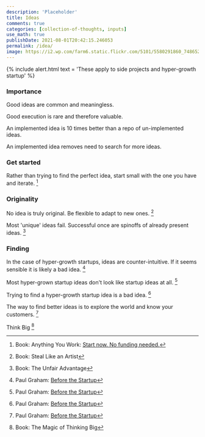 ```yaml
---
description: 'Placeholder' 
title: Ideas
comments: true
categories: [collection-of-thoughts, inputs]
use_math: true
publishDate: 2021-08-01T20:42:15.246053
permalink: /idea/
image: https://i2.wp.com/farm6.static.flickr.com/5101/5580291860_748652b4d8_o.gif
---
```


{% include alert.html text = 'These apply to side projects and hyper-growth startup' %}

### Importance

Good ideas are common and meaningless.

Good execution is rare and therefore valuable.

An implemented idea is 10 times better than a repo of un-implemented ideas.

An implemented idea removes need to search for more ideas.

### Get started

Rather than trying to find the perfect idea, start small with the one you have and iterate. [^4]

### Originality

No idea is truly original. Be flexible to adapt to new ones. [^1]

Most 'unique' ideas fail. Successful once are spinoffs of already present ideas. [^2]

### Finding

In the case of hyper-growth startups, ideas are counter-intuitive. If it seems sensible it is likely a bad idea. [^3]

Most hyper-grown startup ideas don't look like startup ideas at all. [^3]

Trying to find a hyper-growth startup idea is a bad idea. [^3]

The way to find better ideas is to explore the world and know your customers. [^3]

Think Big [^5]

[^1]: Book: Steal Like an Artist
[^2]: Book: The Unfair Advantage
[^3]: Paul Graham: [Before the Startup](https://www.youtube.com/watch?v=ii1jcLg-eIQ)
[^4]: Book: Anything You Work: [Start now. No funding needed.](https://sivers.org/startnow)
[^5]: Book: The Magic of Thinking Big
